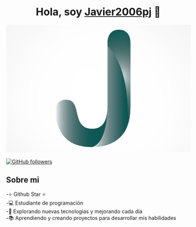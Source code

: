 <div align="center">
<h1 align="center">Hola, soy <a href="https://aristi.dev">Javier2006pj</a> 👋</h1>
</div>
<img src="j.jpg" alt="Guts"> 


[![GitHub followers](https://img.shields.io/github/followers/javier2006pj?style=social)](https://github.com/Javier2006pj)


## Sobre mi

-⭐ Github Star ⭐ <br>
-💻 Estudiante de programación <br>
-🚀 Explorando nuevas tecnologías y mejorando cada día <br>
-📚 Aprendiendo y creando proyectos para desarrollar mis habilidades <br>
<br>


